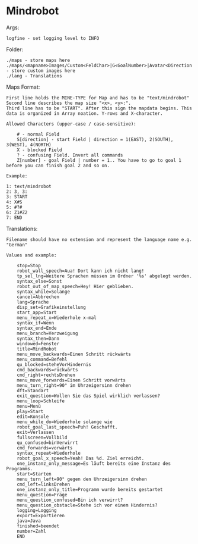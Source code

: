 Mindrobot
=========

Args:

	logfine - set logging level to INFO

Folder:

	./maps - store maps here
	./maps/<mapname>Images/Custom<FeldChar>|G<GoalNumber>|Avatar<Direction|Any> - store custom images here
	./lang - Translations

Maps Format:

	First line holds the MINE-TYPE for Map and has to be "text/mindrobot"
	Second line describes the map size "<x>, <y>:".
	Third line has to be "START". After this sign the mapdata begins. This data is organized in Array noation. Y-rows and X-character.
	
	Allowed Characters (upper-case / case-sensitive):
		
		# - normal Field
		S[direction] - start Field | direction = 1(EAST), 2(SOUTH), 3(WEST), 4(NORTH)
		X - blocked Field
		? - confusing Field. Invert all commands
		Z[number] - goal Field | number = 1.. You have to go to goal 1 before you can finish goal 2 and so on.
	
	Example:
	
	1: text/mindrobot
	2: 3, 3:
	3: START
	4: X#S
	5: #?#
	6: Z1#Z2
	7: END
	
Translations:
	
	Filename should have no extension and represent the language name e.g. "German"
	
	Values and example:
	
		stop=Stop
		robot_wall_speech=Aua! Dort kann ich nicht lang!
		tp_sel_lng=Weitere Sprachen müssen im Ordner '%s' abgelegt werden.
		syntax_else=Sonst
		robot_out_of_map_speech=Hey! Hier geblieben.
		syntax_while=Solange
		cancel=Abbrechen
		lang=Sprache
		disp_set=Grafikeinstellung
		start_app=Start
		menu_repeat_x=Wiederhole x-mal
		syntax_if=Wenn
		syntax_end=Ende
		menu_branch=Verzweigung
		syntax_then=Dann
		windowed=Fenster
		title=MindRobot
		menu_move_backwards=Einen Schritt rückwärts
		menu_command=Befehl
		qu_blocked=steheVorHindernis
		cmd_backwards=rückwärts
		cmd_right=rechtsDrehen
		menu_move_forwards=Einen Schritt vorwärts
		menu_turn_right=90° im Uhrzeigersinn drehen
		dft=Standart
		exit_question=Wollen Sie das Spiel wirklich verlassen?
		menu_loop=Schleife
		menu=Menü
		play=Start
		edit=Konsole
		menu_while_do=Wiederhole solange wie
		robot_goal_last_speech=Puh! Geschafft.
		exit=Verlassen
		fullscreen=Vollbild
		qu_confused=binVerwirrt
		cmd_forwards=vorwärts
		syntax_repeat=Wiederhole
		robot_goal_x_speech=Yeah! Das %d. Ziel erreicht.
		one_instanz_only_message=Es läuft bereits eine Instanz des Programms.
		start=Starten
		menu_turn_left=90° gegen den Uhrzeigersinn drehen
		cmd_left=linksDrehen
		one_instanz_only_title=Programm wurde bereits gestartet
		menu_question=Frage
		menu_question_confused=Bin ich verwirrt?
		menu_question_obstacle=Stehe ich vor einem Hindernis?
		logging=Logging
		export=Exportieren
		java=Java
		finished=beendet
		number=Zahl
		END